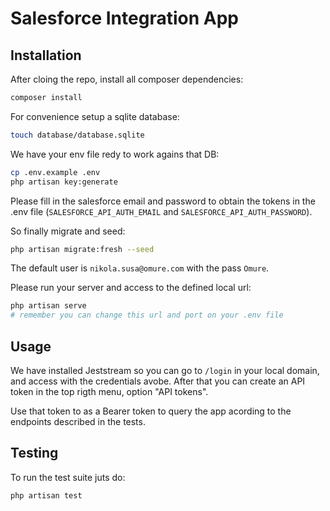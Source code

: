# Salesforce Integration App

## Installation

After cloing the repo, install all composer dependencies:

```bash
composer install
```

For convenience setup a sqlite database:

```bash
touch database/database.sqlite
```

We have your env file redy to work agains that DB:

```bash
cp .env.example .env
php artisan key:generate
```

Please fill in the salesforce email and password to obtain the tokens in the .env file (`SALESFORCE_API_AUTH_EMAIL` and `SALESFORCE_API_AUTH_PASSWORD`).

So finally migrate and seed:

```bash
php artisan migrate:fresh --seed
```

The default user is `nikola.susa@omure.com` with the pass `Omure`.

Please run your server and access to the defined local url:

```bash
php artisan serve
# remember you can change this url and port on your .env file
```

## Usage

We have installed Jeststream so you can go to `/login` in your local domain, and access with the credentials avobe.
After that you can create an API token in the top rigth menu, option "API tokens".

Use that token to as a Bearer token to query the app acording to the endpoints described in the tests.

## Testing

To run the test suite juts do:

```bash
php artisan test
```
